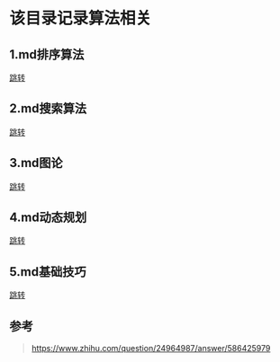 <!--
 * @Author: xiuquanxu
 * @Company: kaochong
 * @Date: 2020-03-20 00:00:56
 * @LastEditors: xiuquanxu
 * @LastEditTime: 2020-03-20 00:11:41
 -->

# 该目录记录算法相关  

## 1.md排序算法  

<a href="./1.md">跳转</a>

## 2.md搜索算法  

<a href="./2.md">跳转</a>

## 3.md图论

<a href="./3.md">跳转</a>

## 4.md动态规划
<a href="./4.md">跳转</a>

## 5.md基础技巧

<a href="./5.md">跳转</a>

## 参考  

> https://www.zhihu.com/question/24964987/answer/586425979